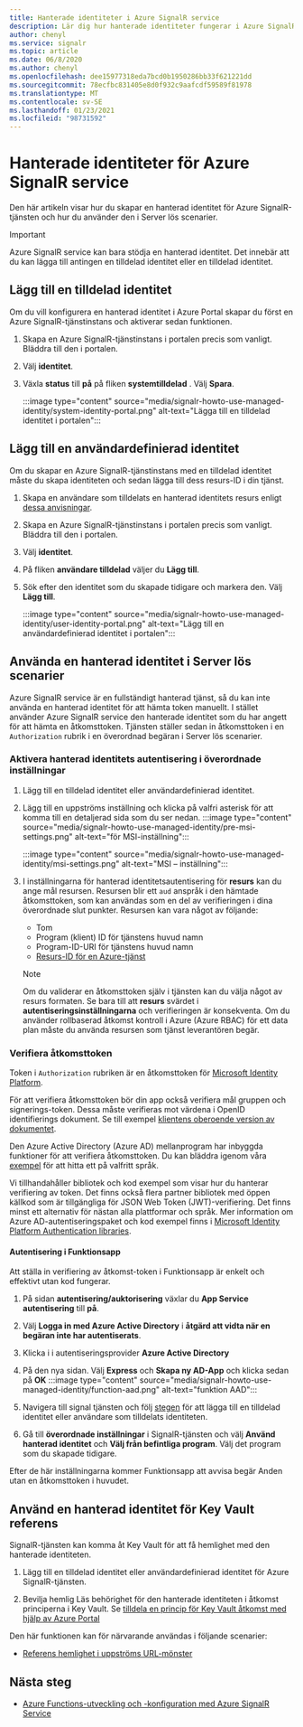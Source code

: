 ```yaml
---
title: Hanterade identiteter i Azure SignalR service
description: Lär dig hur hanterade identiteter fungerar i Azure SignalR service och hur du använder en hanterad identitet i Server lösa scenarier.
author: chenyl
ms.service: signalr
ms.topic: article
ms.date: 06/8/2020
ms.author: chenyl
ms.openlocfilehash: dee15977318eda7bcd0b1950286bb33f621221dd
ms.sourcegitcommit: 78ecfbc831405e8d0f932c9aafcdf59589f81978
ms.translationtype: MT
ms.contentlocale: sv-SE
ms.lasthandoff: 01/23/2021
ms.locfileid: "98731592"
---
```

# <a name="managed-identities-for-azure-signalr-service"></a>Hanterade identiteter för Azure SignalR service

Den här artikeln visar hur du skapar en hanterad identitet för Azure SignalR-tjänsten och hur du använder den i Server lös scenarier.

> [!Important] 
> Azure SignalR service kan bara stödja en hanterad identitet. Det innebär att du kan lägga till antingen en tilldelad identitet eller en tilldelad identitet. 

## <a name="add-a-system-assigned-identity"></a>Lägg till en tilldelad identitet

Om du vill konfigurera en hanterad identitet i Azure Portal skapar du först en Azure SignalR-tjänstinstans och aktiverar sedan funktionen.

1. Skapa en Azure SignalR-tjänstinstans i portalen precis som vanligt. Bläddra till den i portalen.

2. Välj **identitet**.

4. Växla **status** till **på** på fliken **systemtilldelad** . Välj **Spara**.

    :::image type="content" source="media/signalr-howto-use-managed-identity/system-identity-portal.png" alt-text="Lägga till en tilldelad identitet i portalen":::

## <a name="add-a-user-assigned-identity"></a>Lägg till en användardefinierad identitet

Om du skapar en Azure SignalR-tjänstinstans med en tilldelad identitet måste du skapa identiteten och sedan lägga till dess resurs-ID i din tjänst.

1. Skapa en användare som tilldelats en hanterad identitets resurs enligt [dessa anvisningar](../active-directory/managed-identities-azure-resources/how-to-manage-ua-identity-portal.md#create-a-user-assigned-managed-identity).

2. Skapa en Azure SignalR-tjänstinstans i portalen precis som vanligt. Bläddra till den i portalen.

3. Välj **identitet**.

4. På fliken **användare tilldelad** väljer du **Lägg till**.

5. Sök efter den identitet som du skapade tidigare och markera den. Välj **Lägg till**.

    :::image type="content" source="media/signalr-howto-use-managed-identity/user-identity-portal.png" alt-text="Lägg till en användardefinierad identitet i portalen":::

## <a name="use-a-managed-identity-in-serverless-scenarios"></a>Använda en hanterad identitet i Server lös scenarier

Azure SignalR service är en fullständigt hanterad tjänst, så du kan inte använda en hanterad identitet för att hämta token manuellt. I stället använder Azure SignalR service den hanterade identitet som du har angett för att hämta en åtkomsttoken. Tjänsten ställer sedan in åtkomsttoken i en `Authorization` rubrik i en överordnad begäran i Server lös scenarier.

### <a name="enable-managed-identity-authentication-in-upstream-settings"></a>Aktivera hanterad identitets autentisering i överordnade inställningar

1. Lägg till en tilldelad identitet eller användardefinierad identitet.

2. Lägg till en uppströms inställning och klicka på valfri asterisk för att komma till en detaljerad sida som du ser nedan.
    :::image type="content" source="media/signalr-howto-use-managed-identity/pre-msi-settings.png" alt-text="för MSI-inställning":::
    
    :::image type="content" source="media/signalr-howto-use-managed-identity/msi-settings.png" alt-text="MSI – inställning":::

3. I inställningarna för hanterad identitetsautentisering för **resurs** kan du ange mål resursen. Resursen blir ett `aud` anspråk i den hämtade åtkomsttoken, som kan användas som en del av verifieringen i dina överordnade slut punkter. Resursen kan vara något av följande:
    - Tom
    - Program (klient) ID för tjänstens huvud namn
    - Program-ID-URI för tjänstens huvud namn
    - [Resurs-ID för en Azure-tjänst](../active-directory/managed-identities-azure-resources/services-support-managed-identities.md#azure-services-that-support-azure-ad-authentication)

    > [!NOTE]
    > Om du validerar en åtkomsttoken själv i tjänsten kan du välja något av resurs formaten. Se bara till att **resurs** svärdet i **autentiseringsinställningarna** och verifieringen är konsekventa. Om du använder rollbaserad åtkomst kontroll i Azure (Azure RBAC) för ett data plan måste du använda resursen som tjänst leverantören begär.

### <a name="validate-access-tokens"></a>Verifiera åtkomsttoken

Token i `Authorization` rubriken är en åtkomsttoken för [Microsoft Identity Platform](../active-directory/develop/access-tokens.md#validating-tokens).

För att verifiera åtkomsttoken bör din app också verifiera mål gruppen och signerings-token. Dessa måste verifieras mot värdena i OpenID identifierings dokument. Se till exempel [klientens oberoende version av dokumentet](https://login.microsoftonline.com/common/.well-known/openid-configuration).

Den Azure Active Directory (Azure AD) mellanprogram har inbyggda funktioner för att verifiera åtkomsttoken. Du kan bläddra igenom våra [exempel](../active-directory/develop/sample-v2-code.md) för att hitta ett på valfritt språk.

Vi tillhandahåller bibliotek och kod exempel som visar hur du hanterar verifiering av token. Det finns också flera partner bibliotek med öppen källkod som är tillgängliga för JSON Web Token (JWT)-verifiering. Det finns minst ett alternativ för nästan alla plattformar och språk. Mer information om Azure AD-autentiseringspaket och kod exempel finns i [Microsoft Identity Platform Authentication libraries](../active-directory/develop/reference-v2-libraries.md).

#### <a name="authentication-in-function-app"></a>Autentisering i Funktionsapp

Att ställa in verifiering av åtkomst-token i Funktionsapp är enkelt och effektivt utan kod fungerar.

1. På sidan **autentisering/auktorisering** växlar du **App Service autentisering** till **på**.

2. Välj **Logga in med Azure Active Directory** i **åtgärd att vidta när en begäran inte har autentiserats**.

3. Klicka i i autentiseringsprovider **Azure Active Directory**

4. På den nya sidan. Välj **Express** och **Skapa ny AD-App** och klicka sedan på **OK** :::image type="content" source="media/signalr-howto-use-managed-identity/function-aad.png" alt-text="funktion AAD":::

5. Navigera till signal tjänsten och följ [stegen](howto-use-managed-identity.md#add-a-system-assigned-identity) för att lägga till en tilldelad identitet eller användare som tilldelats identiteten.

6. Gå till **överordnade inställningar** i SignalR-tjänsten och välj **Använd hanterad identitet** och **Välj från befintliga program**. Välj det program som du skapade tidigare.

Efter de här inställningarna kommer Funktionsapp att avvisa begär Anden utan en åtkomsttoken i huvudet.

## <a name="use-a-managed-identity-for-key-vault-reference"></a>Använd en hanterad identitet för Key Vault referens

SignalR-tjänsten kan komma åt Key Vault för att få hemlighet med den hanterade identiteten.

1. Lägg till en tilldelad identitet eller användardefinierad identitet för Azure SignalR-tjänsten.

2. Bevilja hemlig Läs behörighet för den hanterade identiteten i åtkomst principerna i Key Vault. Se [tilldela en princip för Key Vault åtkomst med hjälp av Azure Portal](../key-vault/general/assign-access-policy-portal.md)

Den här funktionen kan för närvarande användas i följande scenarier:

- [Referens hemlighet i uppströms URL-mönster](./concept-upstream.md#key-vault-secret-reference-in-url-template-settings)


## <a name="next-steps"></a>Nästa steg

- [Azure Functions-utveckling och -konfiguration med Azure SignalR Service](signalr-concept-serverless-development-config.md)